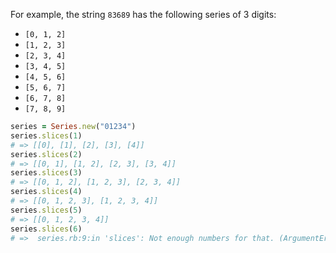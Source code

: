 For example, the string `83689` has the following series of 3 digits:

* `[0, 1, 2]`
* `[1, 2, 3]`
* `[2, 3, 4]`
* `[3, 4, 5]`
* `[4, 5, 6]`
* `[5, 6, 7]`
* `[6, 7, 8]`
* `[7, 8, 9]`

```ruby
series = Series.new("01234")
series.slices(1)
# => [[0], [1], [2], [3], [4]]
series.slices(2)
# => [[0, 1], [1, 2], [2, 3], [3, 4]]
series.slices(3)
# => [[0, 1, 2], [1, 2, 3], [2, 3, 4]]
series.slices(4)
# => [[0, 1, 2, 3], [1, 2, 3, 4]]
series.slices(5)
# => [[0, 1, 2, 3, 4]]
series.slices(6)
# =>  series.rb:9:in 'slices': Not enough numbers for that. (ArgumentError)
```
